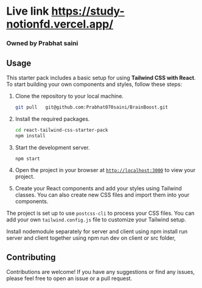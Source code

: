 # Live link  https://study-notionfd.vercel.app/



### Owned by Prabhat saini

## Usage

This starter pack includes a basic setup for using **Tailwind CSS with React**. To start building your own components and styles, follow these steps:

1. Clone the repository to your local machine.

   ```sh
   git pull   git@github.com:Prabhat070saini/BrainBoost.git
   ```

1. Install the required packages.

   ```sh
   cd react-tailwind-css-starter-pack
   npm install
   ```

1. Start the development server.
   ```sh
   npm start
   ```
1. Open the project in your browser at [`http://localhost:3000`](http://localhost:3000) to view your project.
1. Create your React components and add your styles using Tailwind classes. You can also create new CSS files and import them into your components.

The project is set up to use `postcss-cli` to process your CSS files. You can add your own `tailwind.config.js` file to customize your Tailwind setup.

Install nodemodule separately for server and client using npm install
run server and client together using npm run dev on client or src folder,

## Contributing

Contributions are welcome! If you have any suggestions or find any issues, please feel free to open an issue or a pull request.

